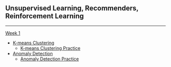 ## Unsupervised Learning, Recommenders, Reinforcement Learning
---
[Week 1]()
* [K-means Clustering](https://github.com/vhoang1206/Coursera-Machine-Learning-Specialization/tree/main/Course%203%20-%20Unsupervised%20Learning%2C%20Recommenders%2C%20Reinforcement%20Learning/Course%203%20-%20Week%201/K-means%20Clustering)
   * [K-means Clustering Practice](https://github.com/vhoang1206/Coursera-Machine-Learning-Specialization/blob/main/Course%203%20-%20Unsupervised%20Learning%2C%20Recommenders%2C%20Reinforcement%20Learning/Course%203%20-%20Week%201/K-means%20Clustering/C3_W1_KMeans_Assignment.ipynb)
* [Anomaly Detection](https://github.com/vhoang1206/Coursera-Machine-Learning-Specialization/tree/main/Course%203%20-%20Unsupervised%20Learning%2C%20Recommenders%2C%20Reinforcement%20Learning/Course%203%20-%20Week%201/Anomaly%20Detection)
    * [Anomaly Detection Practice](https://github.com/vhoang1206/Coursera-Machine-Learning-Specialization/blob/main/Course%203%20-%20Unsupervised%20Learning%2C%20Recommenders%2C%20Reinforcement%20Learning/Course%203%20-%20Week%201/Anomaly%20Detection/C3_W1_Anomaly_Detection.ipynb)

